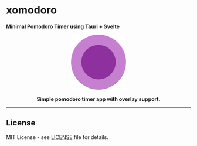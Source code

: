 # xomodoro

**Minimal Pomodoro Timer using Tauri + Svelte**

<p align="center">
  <img src="static/icon.png" alt="xomodoro" width="150" height="150" />
</p>

<p align="center">
  <strong>Simple pomodoro timer app with overlay support.</strong>
</p>

---

## License

MIT License - see [LICENSE](LICENSE) file for details.
